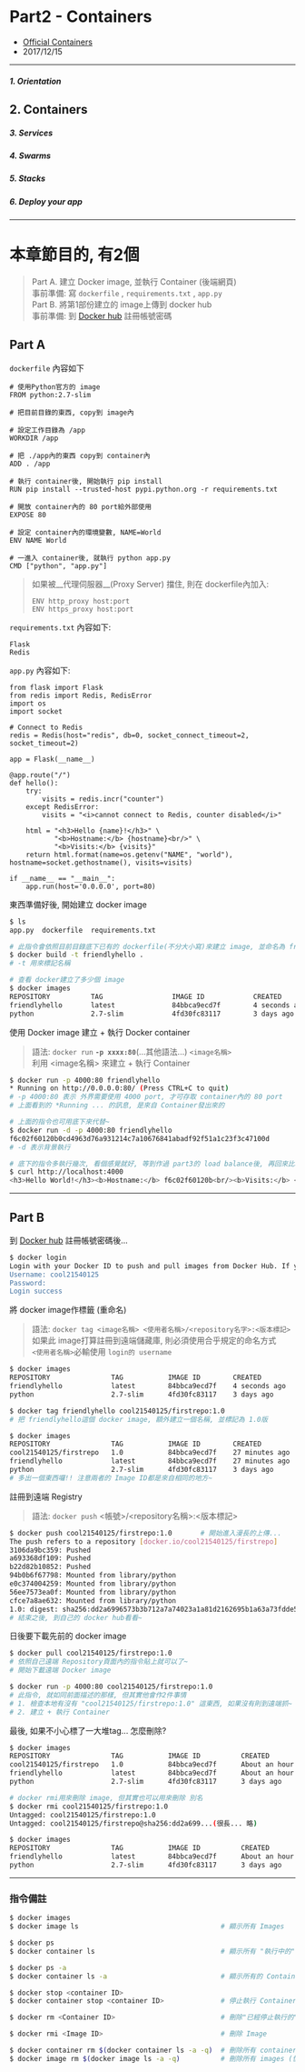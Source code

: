 # Part2 - Containers
- [Official Containers](https://docs.docker.com/get-started/part2/)
- 2017/12/15

---
##### 1. Orientation 
## 2. Containers 
##### 3. Services
##### 4. Swarms 
##### 5. Stacks 
##### 6. Deploy your app

---

#  本章節目的, 有2個<br />
> Part A. 建立 Docker image, 並執行 Container (後端網頁) <br />
  事前準備: 寫 `dockerfile` , `requirements.txt` , `app.py`<br />
> Part B. 將第1部份建立的 image上傳到 docker hub <br />
  事前準備: 到 [Docker hub](https://hub.docker.com/) 註冊帳號密碼

## Part A

`dockerfile` 內容如下

```
# 使用Python官方的 image
FROM python:2.7-slim

# 把目前目錄的東西, copy到 image內

# 設定工作目錄為 /app
WORKDIR /app

# 把 ./app內的東西 copy到 container內
ADD . /app

# 執行 container後, 開始執行 pip install
RUN pip install --trusted-host pypi.python.org -r requirements.txt

# 開放 container內的 80 port給外部使用
EXPOSE 80

# 設定 container內的環境變數, NAME=World
ENV NAME World

# 一進入 container後, 就執行 python app.py
CMD ["python", "app.py"]
```

> 如果被__代理伺服器__(Proxy Server) 擋住, 則在 dockerfile內加入:
> ```
> ENV http_proxy host:port
> ENV https_proxy host:port
>```

`requirements.txt` 內容如下:
```
Flask
Redis
```

`app.py` 內容如下:
```
from flask import Flask
from redis import Redis, RedisError
import os
import socket

# Connect to Redis
redis = Redis(host="redis", db=0, socket_connect_timeout=2, socket_timeout=2)

app = Flask(__name__)

@app.route("/")
def hello():
    try:
        visits = redis.incr("counter")
    except RedisError:
        visits = "<i>cannot connect to Redis, counter disabled</i>"

    html = "<h3>Hello {name}!</h3>" \
           "<b>Hostname:</b> {hostname}<br/>" \
           "<b>Visits:</b> {visits}"
    return html.format(name=os.getenv("NAME", "world"), hostname=socket.gethostname(), visits=visits)

if __name__ == "__main__":
    app.run(host='0.0.0.0', port=80)
```

東西準備好後, 開始建立 docker image
```sh
$ ls
app.py  dockerfile  requirements.txt

# 此指令會依照目前目錄底下已有的 dockerfile(不分大小寫)來建立 image, 並命名為 friendlyhello
$ docker build -t friendlyhello .
# -t 用來標記名稱

# 查看 docker建立了多少個 image
$ docker images
REPOSITORY          TAG                 IMAGE ID            CREATED             SIZE
friendlyhello       latest              84bbca9ecd7f        4 seconds ago       148MB
python              2.7-slim            4fd30fc83117        3 days ago          138MB
```

使用 Docker image 建立 + 執行 Docker container
> 語法: `docker run`  **`-p xxxx:80`**(...其他語法...) `<image名稱>` <br />
  利用 <image名稱> 來建立 + 執行 Container

```sh
$ docker run -p 4000:80 friendlyhello
* Running on http://0.0.0.0:80/ (Press CTRL+C to quit)
# -p 4000:80 表示 外界需要使用 4000 port, 才可存取 container內的 80 port
# 上面看到的 *Running ... 的訊息, 是來自 Container發出來的

# 上面的指令也可用底下來代替~
$ docker run -d -p 4000:80 friendlyhello
f6c02f60120b0cd4963d76a931214c7a10676841abadf92f51a1c23f3c47100d
# -d 表示背景執行

# 底下的指令多執行幾次, 看個感覺就好, 等到作過 part3的 load balance後, 再回來比較看看差在哪
$ curl http://localhost:4000
<h3>Hello World!</h3><b>Hostname:</b> f6c02f60120b<br/><b>Visits:</b> <i>cannot connect to Redis, counter disabled</i>
```

---

## Part B

到 [Docker hub](https://hub.docker.com/) 註冊帳號密碼後...
```sh
$ docker login
Login with your Docker ID to push and pull images from Docker Hub. If you don't have a Docker ID, head over to https://hub.docker.com to create one.
Username: cool21540125
Password: 
Login success
```

將 docker image作標籤 (重命名)
> 語法: `docker tag <image名稱> <使用者名稱>/<repository名字>:<版本標記>` <br />
  如果此 image打算註冊到遠端儲藏庫, 則必須使用合乎規定的命名方式<br />
  `<使用者名稱>`必輸使用 `login的 username`

```sh
$ docker images
REPOSITORY               TAG           IMAGE ID        CREATED           SIZE
friendlyhello            latest        84bbca9ecd7f    4 seconds ago     148MB
python                   2.7-slim      4fd30fc83117    3 days ago        138MB

$ docker tag friendlyhello cool21540125/firstrepo:1.0
# 把 friendlyhello這個 docker image, 額外建立一個名稱, 並標記為 1.0版

$ docker images
REPOSITORY               TAG           IMAGE ID        CREATED           SIZE
cool21540125/firstrepo   1.0           84bbca9ecd7f    27 minutes ago    148MB
friendlyhello            latest        84bbca9ecd7f    27 minutes ago    148MB
python                   2.7-slim      4fd30fc83117    3 days ago        138MB
# 多出一個東西囉!! 注意兩者的 Image ID都是來自相同的地方~
```

註冊到遠端 Registry
> 語法: `docker push` <帳號>/<repository名稱>:<版本標記>
```sh
$ docker push cool21540125/firstrepo:1.0       # 開始進入漫長的上傳...
The push refers to a repository [docker.io/cool21540125/firstrepo]
3106da9bc359: Pushed
a693368df109: Pushed
b22d82b10852: Pushed
94b0b6f67798: Mounted from library/python
e0c374004259: Mounted from library/python
56ee7573ea0f: Mounted from library/python
cfce7a8ae632: Mounted from library/python
1.0: digest: sha256:dd2a6996573b3b712a7a74023a1a81d2162695b1a63a73fdde5ff6fca198e500 size: 1788
# 結束之後, 到自己的 docker hub看看~
```

日後要下載先前的 docker image
```sh
$ docker pull cool21540125/firstrepo:1.0
# 依照自己遠端 Repository頁面內的指令貼上就可以了~
# 開始下載遠端 Docker image

$ docker run -p 4000:80 cool21540125/firstrepo:1.0 
# 此指令, 就如同前面描述的那樣, 但其實他會作2件事情
# 1. 檢查本地有沒有 "cool21540125/firstrepo:1.0" 這東西, 如果沒有則到遠端抓~
# 2. 建立 + 執行 Container
```

最後, 如果不小心標了一大堆tag... 怎麼刪除?
```sh
$ docker images
REPOSITORY               TAG           IMAGE ID          CREATED             SIZE
cool21540125/firstrepo   1.0           84bbca9ecd7f      About an hour ago   148MB
friendlyhello            latest        84bbca9ecd7f      About an hour ago   148MB
python                   2.7-slim      4fd30fc83117      3 days ago          138MB

# docker rmi用來刪除 image, 但其實也可以用來刪除 別名
$ docker rmi cool21540125/firstrepo:1.0
Untagged: cool21540125/firstrepo:1.0
Untagged: cool21540125/firstrepo@sha256:dd2a699...(很長... 略)

$ docker images
REPOSITORY               TAG           IMAGE ID          CREATED             SIZE
friendlyhello            latest        84bbca9ecd7f      About an hour ago   148MB
python                   2.7-slim      4fd30fc83117      3 days ago          138MB
```

---

### 指令備註
```sh
$ docker images
$ docker image ls                                   # 顯示所有 Images

$ docker ps
$ docker container ls                               # 顯示所有 "執行中的" Container

$ docker ps -a
$ docker container ls -a                            # 顯示所有的 Container

$ docker stop <container ID>
$ docker container stop <container ID>              # 停止執行 Container

$ docker rm <Container ID>                          # 刪除"已經停止執行的" Container

$ docker rmi <Image ID>                             # 刪除 Image

$ docker container rm $(docker container ls -a -q)  # 刪除所有 container (慎用!!)
$ docker image rm $(docker image ls -a -q)          # 刪除所有 images (慎用!!)
```